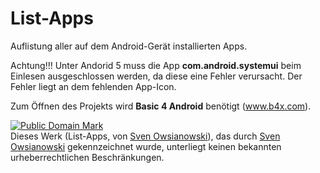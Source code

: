 # List-Apps
Auflistung aller auf dem Android-Gerät installierten Apps.

Achtung!!! Unter Andorid 5 muss die App <b>com.android.systemui</b> beim Einlesen ausgeschlossen werden, da diese eine Fehler verursacht.
Der Fehler liegt an dem fehlenden App-Icon.

Zum Öffnen des Projekts wird <b>Basic 4 Android</b> benötigt (www.b4x.com).

<p xmlns:dct="http://purl.org/dc/terms/">
<a rel="license" href="http://creativecommons.org/publicdomain/mark/1.0/">
<img src="http://i.creativecommons.org/p/mark/1.0/88x31.png"
     style="border-style: none;" alt="Public Domain Mark" />
</a>
<br />
Dieses Werk (<span property="dct:title">List-Apps</span>, von <a href="https://github.com/so27/List-Apps" rel="dct:creator"><span property="dct:title">Sven Owsianowski</span></a>), das durch <a href="https://github.com/so27/List-Apps" rel="dct:publisher"><span property="dct:title">Sven Owsianowski</span></a> gekennzeichnet wurde, unterliegt keinen bekannten urheberrechtlichen Beschränkungen.
</p>
